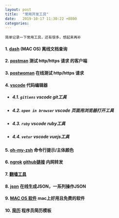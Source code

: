 ```yaml
---
layout: post
title:  "常用开发工具"
date:   2019-10-17 11:30:22 +0800
categories:
---
```

`简单记录一下常用工具，还有很多，想起来再补`

#### 1. [dash](https://kapeli.com/dash)  (MAC OS)  离线文档查询

#### 2. [postman](https://www.getpostman.com/)   测试 http/https 请求 的客户端

#### 3. [postwoman](https://postwoman.io/)   在线测试 http/https 请求

#### 4. [vscode](https://code.visualstudio.com/)   代码编辑器

- ##### 4.1. `gitlens`  vscode git工具
- ##### 4.2. `open in browser`  vscode 页面用浏览器打开工具
- ##### 4.3. `ruby` vscode ruby工具
- ##### 4.4. `vetur` vscode vuejs工具

#### 5. [oh-my-zsh](https://github.com/robbyrussell/oh-my-zsh)  命令行提示/主体颜色

#### 6. [ngrok](https://ngrok.com/)  [github链接](https://github.com/inconshreveable/ngrok) 内网转发

#### 7. [翻墙工具](https://github.com/Alvin9999/new-pac/wiki)

#### 8. [json](http://www.bejson.com/) 在线生成JSON，一系列操作JSON

#### 9. [MAC OS 软件](https://github.com/serhii-londar/open-source-mac-os-apps) mac上好用且免费的软件

#### 10. [简历](https://github.com/geekcompany/ResumeSample) 程序员简历模板